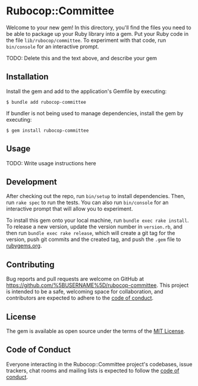 # Rubocop::Committee

Welcome to your new gem! In this directory, you'll find the files you need to be able to package up your Ruby library into a gem. Put your Ruby code in the file `lib/rubocop/committee`. To experiment with that code, run `bin/console` for an interactive prompt.

TODO: Delete this and the text above, and describe your gem

## Installation

Install the gem and add to the application's Gemfile by executing:

```
$ bundle add rubocop-committee
```

If bundler is not being used to manage dependencies, install the gem by executing:

```
$ gem install rubocop-committee
```

## Usage

TODO: Write usage instructions here

## Development

After checking out the repo, run `bin/setup` to install dependencies. Then, run `rake spec` to run the tests. You can also run `bin/console` for an interactive prompt that will allow you to experiment.

To install this gem onto your local machine, run `bundle exec rake install`. To release a new version, update the version number in `version.rb`, and then run `bundle exec rake release`, which will create a git tag for the version, push git commits and the created tag, and push the `.gem` file to [rubygems.org](https://rubygems.org).

## Contributing

Bug reports and pull requests are welcome on GitHub at https://github.com/%5BUSERNAME%5D/rubocop-committee. This project is intended to be a safe, welcoming space for collaboration, and contributors are expected to adhere to the [code of conduct](https://github.com/%5BUSERNAME%5D/rubocop-committee/blob/main/CODE_OF_CONDUCT.md).

## License

The gem is available as open source under the terms of the [MIT License](https://opensource.org/licenses/MIT).

## Code of Conduct

Everyone interacting in the Rubocop::Committee project's codebases, issue trackers, chat rooms and mailing lists is expected to follow the [code of conduct](https://github.com/%5BUSERNAME%5D/rubocop-committee/blob/main/CODE_OF_CONDUCT.md).
